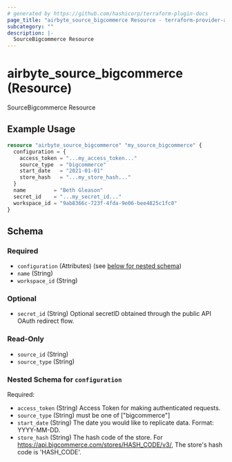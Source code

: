 ```yaml
---
# generated by https://github.com/hashicorp/terraform-plugin-docs
page_title: "airbyte_source_bigcommerce Resource - terraform-provider-airbyte"
subcategory: ""
description: |-
  SourceBigcommerce Resource
---
```


# airbyte_source_bigcommerce (Resource)

SourceBigcommerce Resource

## Example Usage

```terraform
resource "airbyte_source_bigcommerce" "my_source_bigcommerce" {
  configuration = {
    access_token = "...my_access_token..."
    source_type  = "bigcommerce"
    start_date   = "2021-01-01"
    store_hash   = "...my_store_hash..."
  }
  name         = "Beth Gleason"
  secret_id    = "...my_secret_id..."
  workspace_id = "9ab8366c-723f-4fda-9e06-bee4825c1fc0"
}
```

<!-- schema generated by tfplugindocs -->
## Schema

### Required

- `configuration` (Attributes) (see [below for nested schema](#nestedatt--configuration))
- `name` (String)
- `workspace_id` (String)

### Optional

- `secret_id` (String) Optional secretID obtained through the public API OAuth redirect flow.

### Read-Only

- `source_id` (String)
- `source_type` (String)

<a id="nestedatt--configuration"></a>
### Nested Schema for `configuration`

Required:

- `access_token` (String) Access Token for making authenticated requests.
- `source_type` (String) must be one of ["bigcommerce"]
- `start_date` (String) The date you would like to replicate data. Format: YYYY-MM-DD.
- `store_hash` (String) The hash code of the store. For https://api.bigcommerce.com/stores/HASH_CODE/v3/, The store's hash code is 'HASH_CODE'.


